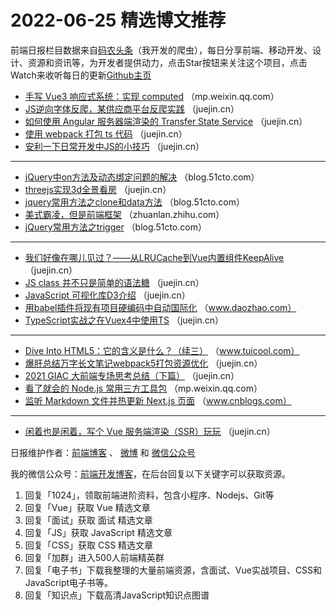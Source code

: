 # 2022-06-25 精选博文推荐

前端日报栏目数据来自[码农头条](http://hao.caibaojian.com.cn/)（我开发的爬虫），每日分享前端、移动开发、设计、资源和资讯等，为开发者提供动力，点击Star按钮来关注这个项目，点击Watch来收听每日的更新[Github主页](https://github.com/kujian/frontendDaily)
* [手写 Vue3 响应式系统：实现 computed](https://mp.weixin.qq.com/s?__biz=Mzg3OTYzMDkzMg==&mid=2247490841&idx=1&sn=55a0ca3204a1c7a994c368e410f73abe) （mp.weixin.qq.com）
* [JS逆向字体反爬，某供应商平台反爬实践](https://juejin.cn/post/7112620598206922766) （juejin.cn）
* [如何使用 Angular 服务器端渲染的 Transfer State Service](https://juejin.cn/post/7112718815292571656) （juejin.cn）
* [使用 webpack 打包 ts 代码](https://juejin.cn/post/7112610278470058015) （juejin.cn）
* [安利一下日常开发中JS的小技巧](https://juejin.cn/post/7112704104694022152) （juejin.cn）

***
* [jQuery中on方法及动态绑定问题的解决](https://blog.51cto.com/u_15696481/5414164) （blog.51cto.com）
* [threejs实现3d全景看房](https://juejin.cn/post/7112696052884439070) （juejin.cn）
* [jquery常用方法之clone和data方法](https://blog.51cto.com/u_15696481/5414163) （blog.51cto.com）
* [美式霸凌，但是前端框架](https://zhuanlan.zhihu.com/p/533190383) （zhuanlan.zhihu.com）
* [jQuery常用方法之trigger](https://blog.51cto.com/u_15696481/5414162) （blog.51cto.com）

***
* [我们好像在哪儿见过？——从LRUCache到Vue内置组件KeepAlive](https://juejin.cn/post/7112683759337472008) （juejin.cn）
* [JS class 并不只是简单的语法糖](https://juejin.cn/post/7112807628115279909) （juejin.cn）
* [JavaScript 可视化库D3介绍](https://juejin.cn/post/7112678519569809422) （juejin.cn）
* [用babel插件将现有项目硬编码中自动国际化](https://www.daozhao.com/10564.html) （www.daozhao.com）
* [TypeScript实战之在Vuex4中使用TS](https://juejin.cn/post/7112641239488413704) （juejin.cn）

***
* [Dive Into HTML5：它的含义是什么？（续三）](http://www.tuicool.com/articles/hit/mmu26zF) （www.tuicool.com）
* [爆肝总结万字长文笔记webpack5打包资源优化](https://juejin.cn/post/7112627912632696845) （juejin.cn）
* [2021 GIAC 大前端专场思考总结（下篇）](https://juejin.cn/post/7112797447834828813) （juejin.cn）
* [看了就会的 Node.js 常用三方工具包](https://mp.weixin.qq.com/s/cDXD3D5pe9viRkAyBmsfUQ) （mp.weixin.qq.com）
* [监听 Markdown 文件并热更新 Next.js 页面](https://www.cnblogs.com/kelsen/p/watch-markdown-files-and-hot-load-the-nextjs-page.html) （www.cnblogs.com）

***
* [闲着也是闲着，写个 Vue 服务端渲染（SSR）玩玩](https://juejin.cn/post/7112623627069194270) （juejin.cn）

日报维护作者：[前端博客](http://caibaojian.com.cn/) 、 [微博](http://weibo.com/kujian) 和 [微信公众号](https://open.weixin.qq.com/qr/code?username=caibaojian_com)

我的微信公众号：[前端开发博客](https://open.weixin.qq.com/qr/code?username=caibaojian_com)，在后台回复以下关键字可以获取资源。

1. 回复「1024」，领取前端进阶资料，包含小程序、Nodejs、Git等
2. 回复「Vue」获取 Vue 精选文章
3. 回复「面试」获取 面试 精选文章
4. 回复「JS」获取 JavaScript 精选文章
5. 回复「CSS」获取 CSS 精选文章
6. 回复「加群」进入500人前端精英群
7. 回复「电子书」下载我整理的大量前端资源，含面试、Vue实战项目、CSS和JavaScript电子书等。
8. 回复「知识点」下载高清JavaScript知识点图谱
